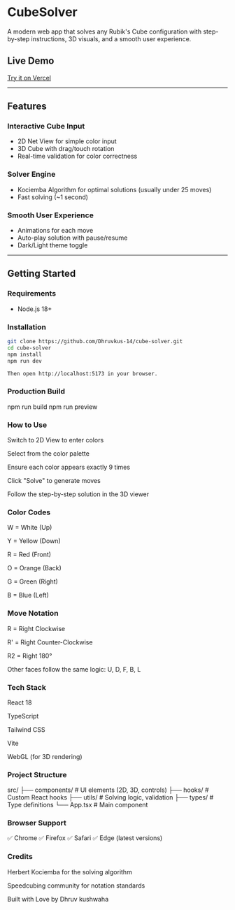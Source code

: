 # CubeSolver

A modern web app that solves any Rubik's Cube configuration with step-by-step instructions, 3D visuals, and a smooth user experience.

##  Live Demo

 [Try it on Vercel](https://cube-solver-6abl.vercel.app/)

---

## Features

### Interactive Cube Input

- 2D Net View for simple color input  
- 3D Cube with drag/touch rotation  
- Real-time validation for color correctness  

### Solver Engine

- Kociemba Algorithm for optimal solutions (usually under 25 moves)  
- Fast solving (~1 second)

### Smooth User Experience

- Animations for each move  
- Auto-play solution with pause/resume  
- Dark/Light theme toggle  

---

## Getting Started

### Requirements

- Node.js 18+

### Installation

```bash
git clone https://github.com/Dhruvkus-14/cube-solver.git
cd cube-solver
npm install
npm run dev

Then open http://localhost:5173 in your browser.
```
### Production Build

npm run build
npm run preview


###  How to Use
Switch to 2D View to enter colors

Select from the color palette

Ensure each color appears exactly 9 times

Click "Solve" to generate moves

Follow the step-by-step solution in the 3D viewer

### Color Codes
W = White (Up)

Y = Yellow (Down)

R = Red (Front)

O = Orange (Back)

G = Green (Right)

B = Blue (Left)

### Move Notation
R = Right Clockwise

R' = Right Counter-Clockwise

R2 = Right 180°

Other faces follow the same logic: U, D, F, B, L

### Tech Stack
React 18

TypeScript

Tailwind CSS

Vite

WebGL (for 3D rendering)

###  Project Structure
src/
├── components/       # UI elements (2D, 3D, controls)
├── hooks/            # Custom React hooks
├── utils/            # Solving logic, validation
├── types/            # Type definitions
└── App.tsx           # Main component


### Browser Support
✅ Chrome
✅ Firefox
✅ Safari
✅ Edge (latest versions)

### Credits
Herbert Kociemba for the solving algorithm

Speedcubing community for notation standards

Built with Love by Dhruv kushwaha